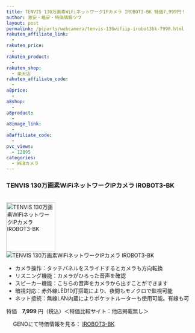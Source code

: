 ```yaml
---
title: TENVIS 130万画素WiFiネットワークIPカメラ IROBOT3-BK 特価7,999円！
author: 激安・格安・特価情報ツウ
layout: post
permalink: /pcparts/webcamera/tenvis-130wifiip-irobot3bk-7990.html
rakuten_affiliate_link:
  -
rakuten_price:
  -
rakuten_product:
  -
rakuten_shop:
  - 楽天店
rakuten_affiliate_code:
  -
a8price:
  -
a8shop:
  -
a8product:
  -
a8image_link:
  -
a8affiliate_code:
  -
pvc_views:
  - 12895
categories:
  - WEBカメラ
---
```

### TENVIS 130万画素WiFiネットワークIPカメラ IROBOT3-BK

<div class="img-bg2 img_L">
  <a href="//px.a8.net/svt/ejp?a8mat=1I0DKG+A2L0YI+1TD2+5ZEMP&#038;a8ejpredirect=//www.geno-web.jp/shopdetail/000000032202" title="TENVIS 130万画素WiFiネットワークIPカメラ IROBOT3-BK " target="_blank"><br /> <img border="0" alt="TENVIS 130万画素WiFiネットワークIPカメラ IROBOT3-BK " src="//i1.wp.com/www.geno-web.jp/shopimages/genoweb/0000000322024.jpg?w=130"width="130" data-recalc-dims="1" /></a><br /> <img border="0" src="//i2.wp.com/www16.a8.net/0.gif?resize=1%2C1" alt="TENVIS 130万画素WiFiネットワークIPカメラ IROBOT3-BK " data-recalc-dims="1" />
</div>

<!--more-->

  * カメラ操作：タッチパネルをスライドするとカメラも方向転換
  * リスニング機能：カメラがひろった音声を確認
  * スピーカー機能：こちらの音声をカメラから出すことができます
  * 暗視対応：赤外線LED10灯搭載により、夜間もモノクロで監視可能
  * ネット接続：無線LAN内蔵によりポケットルーターも使用可能。有線も可

特価　<span class="tokka-price"><strong>7,999</strong></span> 円（税込）＜特価比較サイト：他店掲載無し＞

　
GENOにて特価情報を見る： <span class="fs150p"><a href="//px.a8.net/svt/ejp?a8mat=1I0DKG+A2L0YI+1TD2+5ZEMP&#038;a8ejpredirect=//www.geno-web.jp/shopdetail/000000032202" target="_blank">IROBOT3-BK</a></span>